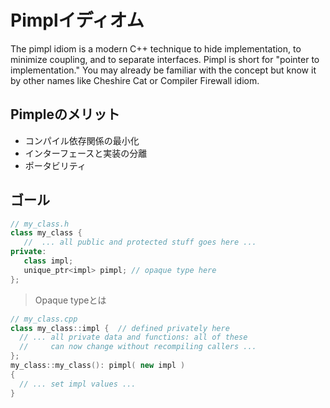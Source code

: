 # Pimplイディオム

The pimpl idiom is a modern C++ technique to hide implementation, to minimize coupling, and to separate interfaces. Pimpl is short for "pointer to implementation." You may already be familiar with the concept but know it by other names like Cheshire Cat or Compiler Firewall idiom.

## Pimpleのメリット

* コンパイル依存関係の最小化
* インターフェースと実装の分離
* ポータビリティ

## ゴール

```cpp
// my_class.h
class my_class {
   //  ... all public and protected stuff goes here ...
private:
   class impl;
   unique_ptr<impl> pimpl; // opaque type here
};
```

> Opaque typeとは

```cpp
// my_class.cpp
class my_class::impl {  // defined privately here
  // ... all private data and functions: all of these
  //     can now change without recompiling callers ...
};
my_class::my_class(): pimpl( new impl )
{
  // ... set impl values ...
}
```
